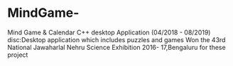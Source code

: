 # MindGame-
Mind Game &amp; Calendar C++ desktop Application (04/2018 - 08/2019) disc:Desktop application which includes puzzles and games Won the 43rd National Jawaharlal Nehru Science Exhibition 2016- 17,Bengaluru for these project
